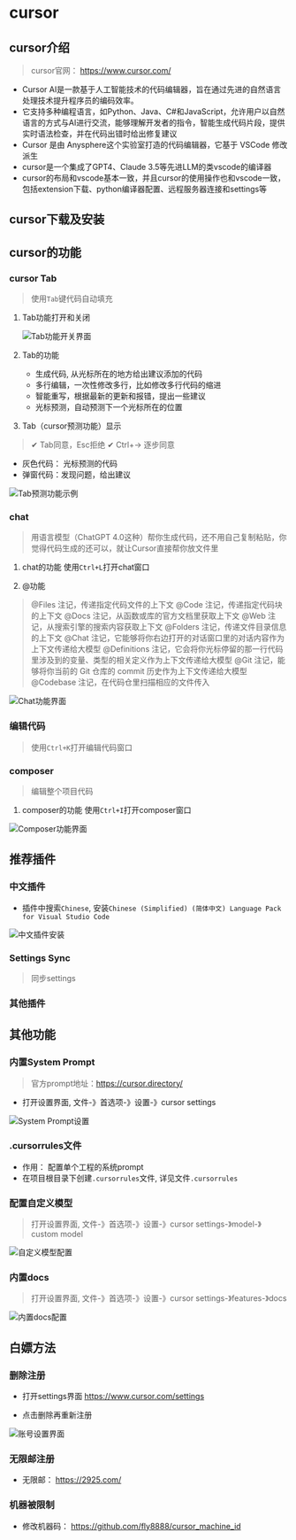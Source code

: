 # cursor

## cursor介绍

> cursor官网： <https://www.cursor.com/>

+ Cursor AI是一款基于人工智能技术的代码编辑器，旨在通过先进的自然语言处理技术提升程序员的编码效率。
+ 它支持多种编程语言，如Python、Java、C#和JavaScript，允许用户以自然语言的方式与AI进行交流，能够理解开发者的指令，智能生成代码片段，提供实时语法检查，并在代码出错时给出修复建议
+ Cursor 是由 Anysphere这个实验室打造的代码编辑器，它基于 VSCode 修改派生
+ cursor是一个集成了GPT4、Claude 3.5等先进LLM的类vscode的编译器
+ cursor的布局和vscode基本一致，并且cursor的使用操作也和vscode一致，包括extension下载、python编译器配置、远程服务器连接和settings等

## cursor下载及安装

## cursor的功能

### cursor Tab

> 使用`Tab`键代码自动填充

1. Tab功能打开和关闭

    ![Tab功能开关界面](./pics/cursor1.png)

2. Tab的功能

    + 生成代码, 从光标所在的地方给出建议添加的代码
    + 多行编辑，一次性修改多行，比如修改多行代码的缩进
    + 智能重写，根据最新的更新和报错，提出一些建议
    + 光标预测，自动预测下一个光标所在的位置

3. Tab（cursor预测功能）显示

> ✔ Tab同意，Esc拒绝
> ✔ Ctrl+-> 逐步同意

+ 灰色代码： 光标预测的代码
+ 弹窗代码：发现问题，给出建议

![Tab预测功能示例](./pics/cursor2.png)

### chat

> 用语言模型（ChatGPT 4.0这种）帮你生成代码，还不用自己复制粘贴，你觉得代码生成的还可以，就让Cursor直接帮你放文件里

1. chat的功能
使用`Ctrl+L`打开chat窗口

2. @功能

> @Files 注记，传递指定代码文件的上下文
> @Code 注记，传递指定代码块的上下文
> @Docs 注记，从函数或库的官方文档里获取上下文
> @Web 注记，从搜索引擎的搜索内容获取上下文
> @Folders 注记，传递文件目录信息的上下文
> @Chat 注记，它能够将你右边打开的对话窗口里的对话内容作为上下文传递给大模型
> @Definitions 注记，它会将你光标停留的那一行代码里涉及到的变量、类型的相关定义作为上下文传递给大模型
> @Git 注记，能够将你当前的 Git 仓库的 commit 历史作为上下文传递给大模型
> @Codebase 注记，在代码仓里扫描相应的文件传入

![Chat功能界面](./pics/cursor4.png)

### 编辑代码

> 使用`Ctrl+K`打开编辑代码窗口

### composer

> 编辑整个项目代码

1. composer的功能
使用`Ctrl+I`打开composer窗口

![Composer功能界面](./pics/cursor5.png)

## 推荐插件

### 中文插件

+ 插件中搜索`Chinese`, 安装`Chinese (Simplified) (简体中文) Language Pack for Visual Studio Code`

![中文插件安装](./pics/cursor6.png)

### Settings Sync

> 同步settings

### 其他插件

## 其他功能

### 内置System Prompt

> 官方prompt地址：<https://cursor.directory/>

+ 打开设置界面, 文件-》首选项-》设置-》cursor settings

![System Prompt设置](./pics/cursor7.png)

### .cursorrules文件

+ 作用： 配置单个工程的系统prompt
+ 在项目根目录下创建`.cursorrules`文件, 详见文件`.cursorrules`

### 配置自定义模型

> 打开设置界面, 文件-》首选项-》设置-》cursor settings-》model-》custom model

![自定义模型配置](./pics/cursor8.png)

### 内置docs

> 打开设置界面, 文件-》首选项-》设置-》cursor settings-》features-》docs

![内置docs配置](./pics/cursor10.png)


## 白嫖方法

### 删除注册

+ 打开settings界面 <https://www.cursor.com/settings>

+ 点击删除再重新注册

![账号设置界面](./pics/cursor9.png)

### 无限邮注册

+ 无限邮： <https://2925.com/>

### 机器被限制

+ 修改机器码： <https://github.com/fly8888/cursor_machine_id>

